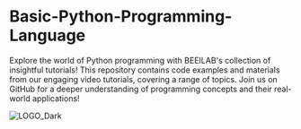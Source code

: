 # Basic-Python-Programming-Language
Explore the world of Python programming with BEEILAB's collection of insightful tutorials! This repository contains code examples and materials from our engaging video tutorials, covering a range of topics. Join us on GitHub for a deeper understanding of programming concepts and their real-world applications!


![LOGO_Dark](https://github.com/BEEILAB/Basic-Python-Programming-Language/assets/148573233/fa812edf-157a-4261-add9-f16b28f302a6)
